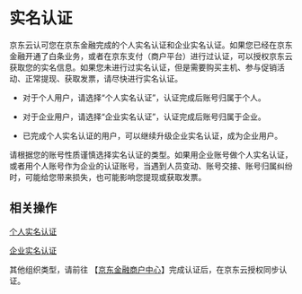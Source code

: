 # 实名认证

京东云认可您在京东金融完成的个人实名认证和企业实名认证。如果您已经在京东金融开通了白条业务，或者在京东支付（商户平台）进行过认证，可以授权京东云获取您的实名信息。如果您未进行过实名认证，但是需要购买主机、参与促销活动、正常提现、获取发票，请尽快进行实名认证。

 - 对于个人用户，请选择“个人实名认证”，认证完成后账号归属于个人。
   
 - 对于企业用户，请选择“企业实名认证”，认证完成后账号归属于企业。

 - 已完成个人实名认证的用户，可以继续升级企业实名认证，成为企业用户。

请根据您的账号性质谨慎选择实名认证的类型。如果用企业账号做个人实名认证，或者用个人账号作为企业的认证账号，当遇到人员变动、账号交接、账号归属纠纷时，可能给您带来损失，也可能影响您提现或获取发票。

## 相关操作

[个人实名认证](../../../documentation/User-Service/Real-Name-Verification/Personal/Phone.md)

[企业实名认证](../../../documentation/User-Service/Real-Name-Verification/Business/Remit.md)

其他组织类型，请前往 【[京东金融商户中心](https://jras.jd.com/realName/index.htm?source=QYZ)】完成认证后，在京东云授权同步认证。

